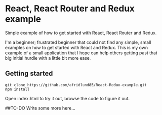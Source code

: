 # React, React Router and Redux example

Simple example of how to get started with React, React Router and Redux.

I'm a beginner; frustrated beginner that could not find any simple, small examples on how to get started with React and Redux. This is my own example of a small application that I hope can help others getting past that big initial hurdle with a little bit more ease.

## Getting started

```
git clone https://github.com/afridlund85/React-Redux-example.git
npm install
```

Open index.html to try it out, browse the code to figure it out.

##TO-DO
Write some more here...